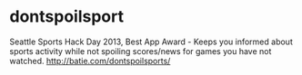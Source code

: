 dontspoilsport
==============

Seattle Sports Hack Day 2013, Best App Award - Keeps you informed about sports activity while not spoiling scores/news for games you have not watched.  http://batie.com/dontspoilsports/
